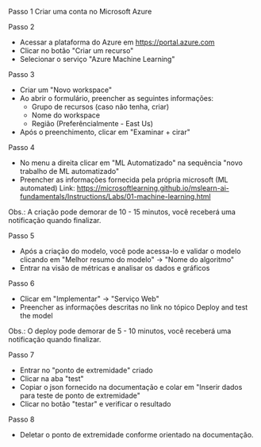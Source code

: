 Passo 1
Criar uma conta no Microsoft Azure

Passo 2
 - Acessar a plataforma do Azure em https://portal.azure.com
 - Clicar no botão "Criar um recurso"
 - Selecionar o serviço "Azure Machine Learning"

Passo 3
 - Criar um "Novo workspace"
 - Ao abrir o formulário, preencher as seguintes informações:
    - Grupo de recursos (caso não tenha, criar)
    - Nome do workspace
    - Região (Preferêncialmente - East Us)
 - Após o preenchimento, clicar em "Examinar + cirar"

Passo 4
 - No menu a direita clicar em "ML Automatizado" na sequência "novo trabalho de ML automatizado"
 - Preencher as informações fornecida pela própria microsoft (ML automated) Link:
https://microsoftlearning.github.io/mslearn-ai-fundamentals/Instructions/Labs/01-machine-learning.html

Obs.: A criação pode demorar de 10 - 15 minutos, você receberá uma notificação quando finalizar.

Passo 5
 - Após a criação do modelo, você pode acessa-lo e validar o modelo clicando em "Melhor resumo do modelo" -> "Nome do algoritmo"
 - Entrar na visão de métricas e analisar os dados e gráficos

Passo 6
 - Clicar em "Implementar" -> "Serviço Web"
 - Preencher as informações descritas no link no tópico Deploy and test the model

Obs.: O deploy pode demorar de 5 - 10 minutos, você receberá uma notificação quando finalizar.

Passo 7
 - Entrar no "ponto de extremidade" criado
 - Clicar na aba "test"
 - Copiar o json fornecido na documentação e colar em "Inserir dados para teste de ponto de extremidade"
 - Clicar no botão "testar" e verificar o resultado

Passo 8
 - Deletar o ponto de extremidade conforme orientado na documentação.
